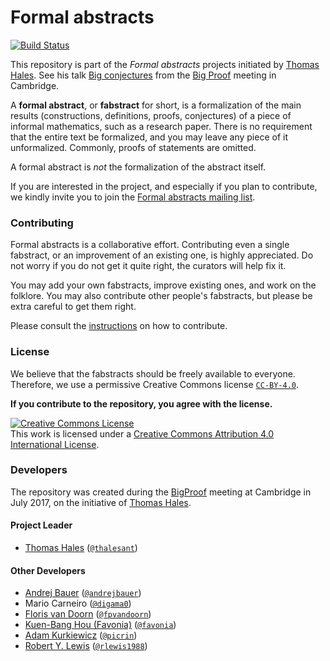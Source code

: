 # Formal abstracts

[![Build Status](https://travis-ci.org/formalabstracts/formalabstracts.svg?branch=master)](https://travis-ci.org/formalabstracts/formalabstracts)

This repository is part of the *Formal abstracts* projects initiated by [Thomas Hales](https://sites.google.com/site/thalespitt/). See his talk [Big conjectures](https://www.newton.ac.uk/seminar/20170710100011001) from the [Big Proof](https://www.newton.ac.uk/event/bpr) meeting in Cambridge.

A **formal abstract**, or **fabstract** for short, is a formalization of the main results
(constructions, definitions, proofs, conjectures) of a piece of informal mathematics, such
as a research paper. There is no requirement that the entire text be formalized, and you
may leave any piece of it unformalized. Commonly, proofs of statements are omitted.

A formal abstract is *not* the formalization of the abstract itself.

If you are interested in the project, and especially if you plan to contribute, we kindly
invite you to join the [Formal abstracts mailing list](https://groups.google.com/forum/#!forum/formalabstracts).

### Contributing

Formal abstracts is a collaborative effort. Contributing even a single fabstract, or an
improvement of an existing one, is highly appreciated. Do not worry if you do not get it
quite right, the curators will help fix it.

You may add your own fabstracts, improve existing ones, and work on the folklore. You may
also contribute other people's fabstracts, but please be extra careful to get them right.

Please consult the [instructions](./instructions.md) on how to contribute.

### License

We believe that the fabstracts should be freely available to everyone. Therefore, we use a
permissive Creative Commons license [`CC-BY-4.0`](https://creativecommons.org/licenses/by/4.0/).

**If you contribute to the repository, you agree with the license.**

<a rel="license" href="http://creativecommons.org/licenses/by/4.0/"><img alt="Creative Commons License" style="border-width:0" src="https://i.creativecommons.org/l/by/4.0/88x31.png" /></a><br />This work is licensed under a <a rel="license" href="http://creativecommons.org/licenses/by/4.0/">Creative Commons Attribution 4.0 International License</a>.

### Developers

The repository was created during the [BigProof](https://www.newton.ac.uk/event/bpr)
meeting at Cambridge in July 2017, on the initiative
of [Thomas Hales](https://sites.google.com/site/thalespitt/).

#### Project Leader

* [Thomas Hales](https://sites.google.com/site/thalespitt/) ([`@thalesant`](https://github.com/thalesant))

#### Other Developers

* [Andrej Bauer](http://www.andrej.com) ([`@andrejbauer`](https://github.com/andrejbauer))
* Mario Carneiro ([`@digama0`](https://github.com/digama0))
* [Floris van Doorn](http://florisvandoorn.com/) ([`@fpvandoorn`](https://github.com/fpvandoorn))
* [Kuen-Bang Hou (Favonia)](http://favonia.org) ([`@favonia`](https//github.com/favonia))
* [Adam Kurkiewicz](http://cv.adam.kurkiewicz.pl) ([`@picrin`](https://github.com/picrin))
* [Robert Y. Lewis](http://andrew.cmu.edu/user/rlewis1) ([`@rlewis1988`](https://github.com/rlewis1988))
